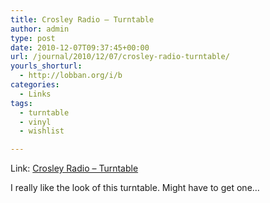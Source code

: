 ```yaml
---
title: Crosley Radio – Turntable
author: admin
type: post
date: 2010-12-07T09:37:45+00:00
url: /journal/2010/12/07/crosley-radio-turntable/
yourls_shorturl:
  - http://lobban.org/i/b
categories:
  - Links
tags:
  - turntable
  - vinyl
  - wishlist

---
```

<div>
  <p>
    Link: <a href="http://www.crosleyradio.com/Product.aspx?pid=1869">Crosley Radio &#8211; Turntable</a>
  </p>
  
  <div>
    <p>
      I really like the look of this turntable. Might have to get one…
    </p>
  </div>
</div>